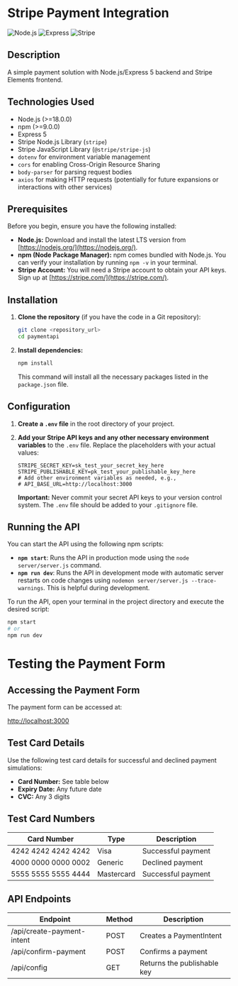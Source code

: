 # Stripe Payment Integration

![Node.js](https://img.shields.io/badge/Node.js-18+-green)
![Express](https://img.shields.io/badge/Express-5-blue)
![Stripe](https://img.shields.io/badge/Stripe-API-purple)

## Description

A simple payment solution with Node.js/Express 5 backend and Stripe Elements frontend.

## Technologies Used

- Node.js (>=18.0.0)
- npm (>=9.0.0)
- Express 5
- Stripe Node.js Library (`stripe`)
- Stripe JavaScript Library (`@stripe/stripe-js`)
- `dotenv` for environment variable management
- `cors` for enabling Cross-Origin Resource Sharing
- `body-parser` for parsing request bodies
- `axios` for making HTTP requests (potentially for future expansions or interactions with other services)

## Prerequisites

Before you begin, ensure you have the following installed:

- **Node.js:** Download and install the latest LTS version from [https://nodejs.org/](https://nodejs.org/).
- **npm (Node Package Manager):** npm comes bundled with Node.js. You can verify your installation by running `npm -v` in your terminal.
- **Stripe Account:** You will need a Stripe account to obtain your API keys. Sign up at [https://stripe.com/](https://stripe.com/).

## Installation

1.  **Clone the repository** (if you have the code in a Git repository):
    ```bash
    git clone <repository_url>
    cd paymentapi
    ```

2.  **Install dependencies:**
    ```bash
    npm install
    ```
    This command will install all the necessary packages listed in the `package.json` file.

## Configuration

1.  **Create a `.env` file** in the root directory of your project.

2.  **Add your Stripe API keys and any other necessary environment variables** to the `.env` file. Replace the placeholders with your actual values:

    ```env
    STRIPE_SECRET_KEY=sk_test_your_secret_key_here
    STRIPE_PUBLISHABLE_KEY=pk_test_your_publishable_key_here
    # Add other environment variables as needed, e.g.,
    # API_BASE_URL=http://localhost:3000
    ```

    **Important:** Never commit your secret API keys to your version control system. The `.env` file should be added to your `.gitignore` file.

## Running the API

You can start the API using the following npm scripts:

- **`npm start`**: Runs the API in production mode using the `node server/server.js` command.
- **`npm run dev`**: Runs the API in development mode with automatic server restarts on code changes using `nodemon server/server.js --trace-warnings`. This is helpful during development.

To run the API, open your terminal in the project directory and execute the desired script:

```bash
npm start
# or
npm run dev
```

# Testing the Payment Form

## Accessing the Payment Form

The payment form can be accessed at:

[http://localhost:3000](http://localhost:3000)

## Test Card Details

Use the following test card details for successful and declined payment simulations:

* **Card Number:** See table below
* **Expiry Date:** Any future date
* **CVC:** Any 3 digits

## Test Card Numbers

| Card Number           | Type       | Description                 |
| --------------------- | ---------- | --------------------------- |
| 4242 4242 4242 4242 | Visa       | Successful payment          |
| 4000 0000 0000 0002 | Generic    | Declined payment            |
| 5555 5555 5555 4444 | Mastercard | Successful payment          |


## API Endpoints

| Endpoint                  | Method | Description                     |
| ------------------------- | ------ | ------------------------------- |
| /api/create-payment-intent | POST   | Creates a PaymentIntent         |
| /api/confirm-payment      | POST   | Confirms a payment               |
| /api/config               | GET    | Returns the publishable key     |


